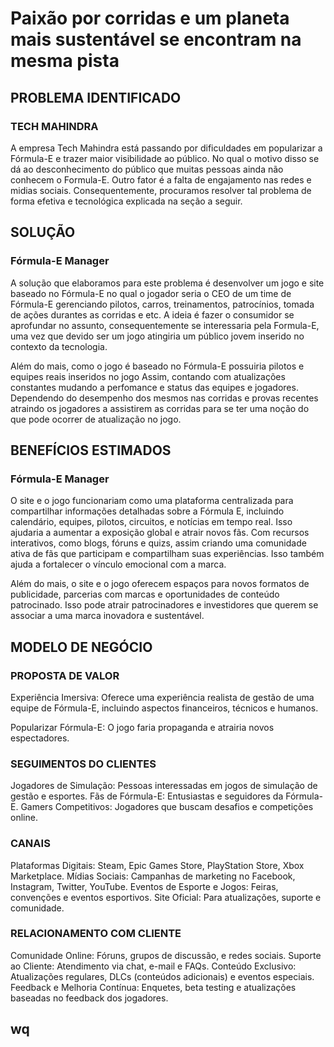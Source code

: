 <h1>Paixão por corridas e um planeta mais sustentável se encontram na mesma pista</h1> 

<h2>PROBLEMA IDENTIFICADO</h2>
<h3>TECH MAHINDRA</h3>

<p>A empresa Tech Mahindra está passando por dificuldades em popularizar a Fórmula-E e trazer maior visibilidade ao público. No qual o motivo disso se dá ao desconhecimento do público que muitas pessoas ainda não conhecem o Formula-E. Outro fator é a falta de engajamento nas redes e midias sociais.
    Consequentemente, procuramos resolver tal problema de forma efetiva e tecnológica explicada na seção a seguir.</p>

<h2>SOLUÇÃO</h2>
<h3>Fórmula-E Manager</h3>

<p>    A solução que elaboramos para este problema é desenvolver um jogo e site baseado no Fórmula-E no qual o jogador seria o CEO de um time de Fórmula-E gerenciando pilotos, carros, treinamentos, patrocínios, tomada de ações durantes as corridas e etc. A ideia é fazer o consumidor se aprofundar no assunto, consequentemente se interessaria pela Formula-E, uma vez que devido ser um jogo atingiria um público jovem inserido no contexto da tecnologia.
</p>
<p>Além do mais, como o jogo é baseado no Fórmula-E possuiria pilotos e equipes reais inseridos no jogo
    Assim, contando com atualizações constantes mudando a perfomance e status das equipes e jogadores. Dependendo do desempenho dos mesmos nas corridas e provas recentes atraindo os jogadores a assistirem as corridas para se ter uma noção do que pode ocorrer de atualização no jogo.</p>

<h2>BENEFÍCIOS ESTIMADOS</h2>
<h3>Fórmula-E Manager</h3>

<p>O site e o jogo funcionariam como uma plataforma centralizada para compartilhar informações detalhadas sobre a Fórmula E, incluindo calendário, equipes, pilotos, circuitos, e notícias em tempo real. Isso ajudaria a aumentar a exposição global e atrair novos fãs. Com recursos interativos, como blogs, fóruns e quizs, assim criando uma comunidade ativa de fãs que participam e compartilham suas experiências. Isso também ajuda a fortalecer o vínculo emocional com a marca.
</p>

<p>    Além do mais, o site e o jogo oferecem espaços para novos formatos de publicidade, parcerias com marcas e oportunidades de conteúdo patrocinado. Isso pode atrair patrocinadores e investidores que querem se associar a uma marca inovadora e sustentável.</p>

<h2>MODELO DE NEGÓCIO</h2>
<h3>PROPOSTA DE VALOR</h3>

<p>Experiência Imersiva: Oferece uma experiência realista de gestão de uma equipe de Fórmula-E, incluindo aspectos financeiros, técnicos e humanos.

Popularizar Fórmula-E: O jogo faria propaganda e atrairia novos espectadores.</p>

<h3>SEGUIMENTOS DO CLIENTES</h3>

<p>Jogadores de Simulação: Pessoas interessadas em jogos de simulação de gestão e esportes.
Fãs de Fórmula-E: Entusiastas e seguidores da Fórmula-E.
Gamers Competitivos: Jogadores que buscam desafios e competições online.
</p>

<h3>CANAIS</h3>

<p>Plataformas Digitais: Steam, Epic Games Store, PlayStation Store, Xbox Marketplace.
Mídias Sociais: Campanhas de marketing no Facebook, Instagram, Twitter, YouTube.
Eventos de Esporte e Jogos: Feiras, convenções e eventos esportivos.
Site Oficial: Para atualizações, suporte e comunidade.</p>


<h3>RELACIONAMENTO COM CLIENTE</h3>

<p>Comunidade Online: Fóruns, grupos de discussão, e redes sociais.
Suporte ao Cliente: Atendimento via chat, e-mail e FAQs.
Conteúdo Exclusivo: Atualizações regulares, DLCs (conteúdos adicionais) e eventos especiais.
Feedback e Melhoria Contínua: Enquetes, beta testing e atualizações baseadas no feedback dos jogadores.
</p>

<h2>wq </h2>
<h3></h3>

<p></p>